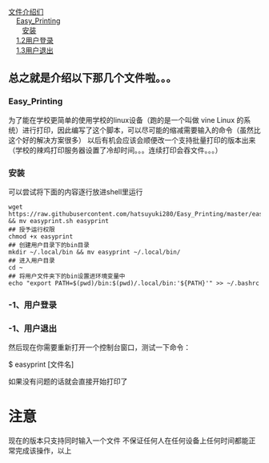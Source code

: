 [文件介绍们](#1)  
&nbsp; &nbsp; [Easy_Printing](#1.1)  
&nbsp; &nbsp; &nbsp; &nbsp;[安装](#1.1.1)  
&nbsp; &nbsp;  [ 1.2用户登录](#1.2)  
&nbsp; &nbsp; [ 1.3用户退出](#1.3)  
<h2 id='1'>总之就是介绍以下那几个文件啦。。。</h2>
<h3 id='1.1'>Easy_Printing</h3>
为了能在学校更简单的使用学校的linux设备（跑的是一个叫做 vine Linux 的系统）进行打印，因此编写了这个脚本，可以尽可能的缩减需要输入的命令（虽然比这个好的解决方案很多）  
以后有机会应该会顺便改一个支持批量打印的版本出来（学校的辣鸡打印服务器设置了冷却时间。。。连续打印会吞文件。。。）
<h3 id='1.1.1'>安装</h3>

可以尝试将下面的内容逐行放进shell里运行

``` ## 下载
wget https://raw.githubusercontent.com/hatsuyuki280/Easy_Printing/master/easyprint.sh && mv easyprint.sh easyprint  
## 授予运行权限  
chmod +x easyprint  
## 创建用户目录下的bin目录  
mkdir ~/.local/bin && mv easyprint ~/.local/bin/  
## 进入用户目录  
cd ~  
## 将用户文件夹下的bin设置进环境变量中  
echo "export PATH=$(pwd)/bin:$(pwd)/.local/bin:'${PATH}'" >> ~/.bashrc  
```

<h3 id='1.2'>-1、用户登录</h3>

<h3 id='1.3'>-1、用户退出</h3>








然后现在你需要重新打开一个控制台窗口，测试一下命令：

$ easyprint [文件名]

如果没有问题的话就会直接开始打印了

# 注意
现在的版本只支持同时输入一个文件
不保证任何人在任何设备上任何时间都能正常完成该操作，以上
